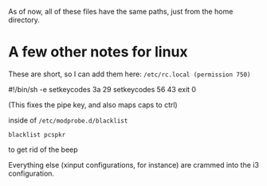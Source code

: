 As of now, all of these files have the same paths, just from the home
directory.


# A few other notes for linux
These are short, so I can add them here:
`/etc/rc.local (permission 750)`

#!/bin/sh -e
setkeycodes 3a 29
setkeycodes 56 43
exit 0

(This fixes the pipe key, and also maps caps to ctrl)


inside of `/etc/modprobe.d/blacklist`

`blacklist pcspkr`

to get rid of the beep

Everything else (xinput configurations, for instance) are crammed into
the i3 configuration.
